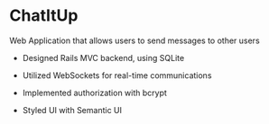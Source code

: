 # ChatItUp

Web Application that allows users to send messages to other users


* Designed Rails MVC backend, using SQLite

* Utilized WebSockets for real-time communications

* Implemented authorization with bcrypt

*  Styled UI with Semantic UI

